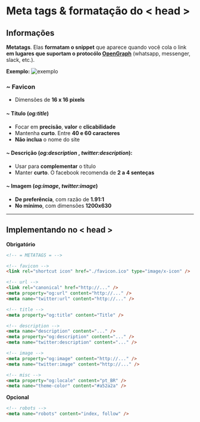 # Meta tags & formatação do < head >

##  Informações

**Metatags**. Elas **formatam o snippet** que aparece quando você cola o link **em lugares que suportam o protocólo [OpenGraph](https://ogp.me/)** (whatsapp, messenger, slack, etc.).

**Exemplo:**
![exemplo](https://ahrefs.com/blog/wp-content/uploads/2020/01/og-tags-1.png)

### ~ Favicon

- Dimensões de **16 x 16 pixels**

#### ~ Título (_og:title_)

- Focar em **precisão**, **valor** e **clicabilidade**
- Mantenha **curto**. Entre **40 e 60 caracteres**
- **Não inclua** o nome do site

#### ~ Descrição (_og:description_ , _twitter:description_):

- Usar para **complementar** o título
- Manter **curto**. O facebook recomenda de **2 a 4 senteças**

#### ~ Imagem (_og:image_, _twitter:image_)


- **De preferência**, com razão de **1.91:1**
- **No mínimo**, com dimensões **1200x630**

---

## Implementando no < head >

 **Obrigatório**

```html
<!-- = METATAGS = -->

<!-- favicon -->
<link rel="shortcut icon" href="./favicon.ico" type="image/x-icon" />

<!-- url -->
<link rel="canonical" href="http://..." />
<meta property="og:url" content="http://..." />
<meta name="twitter:url" content="http://..." />

<!-- title -->
<meta property="og:title" content="Title" />

<!-- description -->
<meta name="description" content="..." />
<meta property="og:description" content="..." />
<meta name="twitter:description" content="..." />

<!-- image -->
<meta property="og:image" content="http://..." />
<meta name="twitter:image" content="http://..." />

<!-- misc -->
<meta property="og:locale" content="pt_BR" />
<meta name="theme-color" content="#a52a2a" />
```

**Opcional**

```html
<!-- robots -->
<meta name="robots" content="index, follow" />
```
